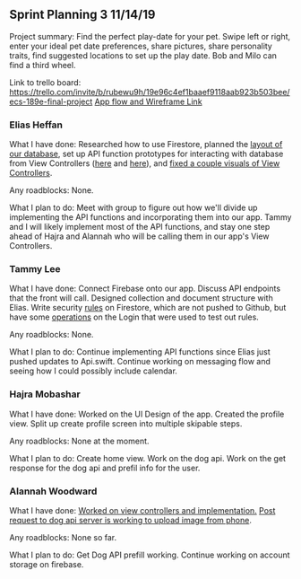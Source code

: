 ## Sprint Planning 3    11/14/19

Project summary: Find the perfect play-date for your pet. Swipe left or right, enter your ideal pet date preferences, share pictures, share personality traits, find suggested locations to set up the play date. Bob and Milo can find a third wheel.

Link to trello board: https://trello.com/invite/b/rubewu9h/19e96c4ef1baaef9118aab923b503bee/ecs-189e-final-project
[App flow and Wireframe Link](https://drive.google.com/open?id=14Jl4QUFf4HCzplrTsMw0kmbq-UGNcwXa)

### Elias Heffan

What I have done: Researched how to use Firestore, planned the [layout of our database](https://drive.google.com/file/d/1wh2Bb0nTlIzK-a9Kbr89DsQotLfsNNRN/view?usp=sharing), set up API function prototypes for
interacting with database from View Controllers ([here](https://github.com/ECS189E/project-f19-puptinder/commit/56d3fe3be28966d55ecc2da71cd6bc1c22230aec) and [here](https://github.com/ECS189E/project-f19-puptinder/commit/1ca7b22f4748d3e3e07b7768815a9ce918fd790a)), and [fixed a couple visuals of View 
Controllers](https://github.com/ECS189E/project-f19-puptinder/commit/ac34e9d23c003ad8a7f112f6367f6c34fed8eb93).

Any roadblocks: None.

What I plan to do: Meet with group to figure out how we'll divide up implementing the API functions and incorporating them into our app. Tammy and I will likely implement most of the API functions, and stay one step ahead of Hajra and Alannah who will be calling them in our app's View Controllers.

### Tammy Lee

What I have done: Connect Firebase onto our app. Discuss API endpoints that the front will call. Designed collection and document structure with Elias. Write security [rules](https://github.com/ECS189E/project-f19-puptinder/commit/e195bad01ddca4b8032075c8dcc988bfee885e7b) on Firestore, which are not pushed to Github, but have some [operations](https://github.com/ECS189E/project-f19-puptinder/commit/d2543bbe694f19862aaa524287e4ac55d3174ee0) on the Login that were used to test out rules.

Any roadblocks: None. 

What I plan to do: Continue implementing API functions since Elias just pushed updates to Api.swift. Continue working on messaging flow and seeing how I could possibly include calendar.

### Hajra Mobashar

What I have done: Worked on the UI Design of the app. Created the profile view. Split up create profile screen into multiple skipable steps. 

Any roadblocks: None at the moment.

What I plan to do: Create home view. Work on the dog api. Work on the get response for the dog api and prefil info for the user.

### Alannah Woodward

What I have done: [Worked on view controllers and implementation.](https://github.com/ECS189E/project-f19-puptinder/commit/1ceea23536c524b1c2b57522884b9fe7ee0a4b55) [Post request to dog api server is working to upload image from phone](https://github.com/ECS189E/project-f19-puptinder/commit/695177d7d0dc865cb6119bedcc8dd80d8947fa31).

Any roadblocks: None so far. 

What I plan to do: Get Dog API prefill working. Continue working on account storage on firebase. 

